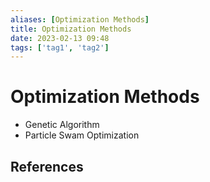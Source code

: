 ```yaml
---
aliases: [Optimization Methods]
title: Optimization Methods
date: 2023-02-13 09:48
tags: ['tag1', 'tag2']
---
```


# Optimization Methods

- Genetic Algorithm
- Particle Swam Optimization

## References
